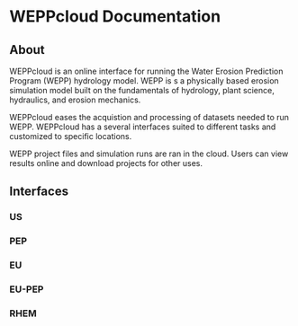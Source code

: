 # WEPPcloud Documentation

## About
WEPPcloud is an online interface for running the Water Erosion Prediction
Program (WEPP) hydrology model. WEPP is s a physically based erosion simulation model
built on the fundamentals of hydrology, plant science, hydraulics, and erosion mechanics.

WEPPcloud eases the acquistion and processing of datasets needed to run WEPP. WEPPcloud
has a several interfaces suited to different tasks and customized to specific locations.

WEPP project files and simulation runs are ran in the cloud. Users can view
results online and download projects for other uses.

## Interfaces

### US

### PEP

### EU

### EU-PEP

### RHEM


